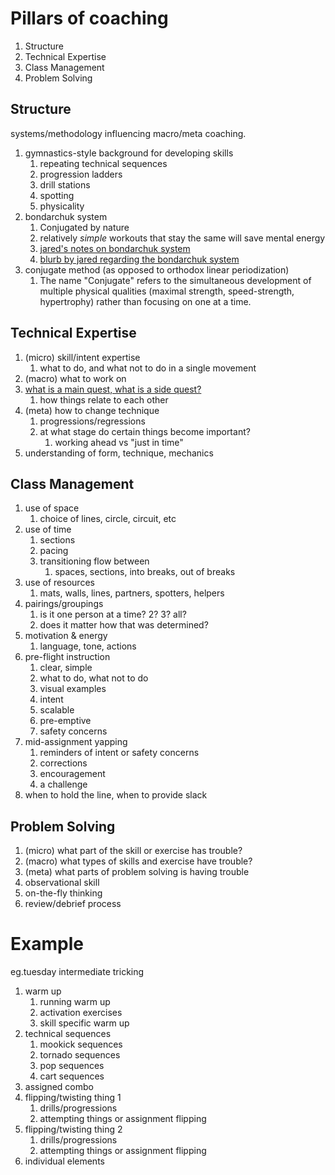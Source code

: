 # Pillars of coaching

1. Structure
1. Technical Expertise
1. Class Management
1. Problem Solving

## Structure

systems/methodology influencing macro/meta coaching.

1. gymnastics-style background for developing skills
   1. repeating technical sequences
   1. progression ladders
   1. drill stations
   1. spotting
   1. physicality
1. bondarchuk system
   1. Conjugated by nature
   1. relatively _simple_ workouts that stay the same will save mental energy
   1. [jared's notes on bondarchuk system](https://workflowy.com/s/FjXO.tNsKlXkFfD)
   1. [blurb by jared regarding the bondarchuk system](https://workflowy.com/s/basics-of-the-bondar/iRH2nCKSn7bITqIH)
1. conjugate method (as opposed to orthodox linear periodization)
   1. The name "Conjugate" refers to the simultaneous development of multiple physical qualities (maximal strength, speed-strength, hypertrophy) rather than focusing on one at a time.

## Technical Expertise

1. (micro) skill/intent expertise
   1. what to do, and what not to do in a single movement
1. (macro) what to work on
1. [what is a main quest, what is a side quest?](https://workflowy.com/s/power-tricking/vsLVMKn944RTPyTb)
   1. how things relate to each other
1. (meta) how to change technique
   1. progressions/regressions
   1. at what stage do certain things become important?
      1. working ahead vs "just in time"
1. understanding of form, technique, mechanics

## Class Management

1. use of space
   1. choice of lines, circle, circuit, etc
1. use of time
   1. sections
   1. pacing
   1. transitioning flow between
      1. spaces, sections, into breaks, out of breaks
1. use of resources
   1. mats, walls, lines, partners, spotters, helpers
1. pairings/groupings
   1. is it one person at a time? 2? 3? all?
   1. does it matter how that was determined?
1. motivation & energy
   1. language, tone, actions
1. pre-flight instruction
   1. clear, simple
   1. what to do, what not to do
   1. visual examples
   1. intent
   1. scalable
   1. pre-emptive
   1. safety concerns
1. mid-assignment yapping
   1. reminders of intent or safety concerns
   1. corrections
   1. encouragement
   1. a challenge
1. when to hold the line, when to provide slack

## Problem Solving

1. (micro) what part of the skill or exercise has trouble?
1. (macro) what types of skills and exercise have trouble?
1. (meta) what parts of problem solving is having trouble
1. observational skill
1. on-the-fly thinking
1. review/debrief process

# Example

eg.tuesday intermediate tricking

1. warm up
   1. running warm up
   1. activation exercises
   1. skill specific warm up
1. technical sequences
   1. mookick sequences
   1. tornado sequences
   1. pop sequences
   1. cart sequences
1. assigned combo
1. flipping/twisting thing 1
   1. drills/progressions
   1. attempting things or assignment flipping
1. flipping/twisting thing 2
   1. drills/progressions
   1. attempting things or assignment flipping
1. individual elements
